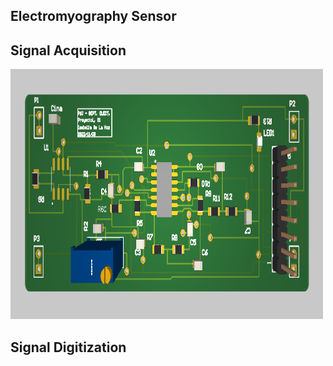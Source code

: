 <h2 align="left">Electromyography Sensor</h2>


<h2 align="left">Signal Acquisition</h2>

<img src="https://github.com/Isabella-DeLaHoz/Isabella-DeLaHoz/blob/0b74fdc2f0afa696cf42bf92b80060b82418cbc6/Header/Acquisition.PNG" width="500" height="400" />

<h2 align="left">Signal Digitization </h2>
